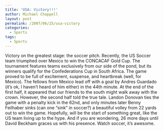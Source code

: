 ```yaml
---
title: 'USA: Victory!!!'
author: Michael Chappell
layout: post
permalink: /2007/06/25/usa-victory
categories:
  - Sports
tags:
  - Sports
---
```

Victory on the greatest stage: the soccer pitch. Recently, the US Soccer team triumphed over Mexico to win the CONCACAF Gold Cup. The tournament features teams exclusively from our side of the pond, but its winners qualify for the Confederations Cup in South Africa. The game proved to be full of excitement, suspense, and heartbreak (well, for Mexico). The fellows from Mexico lead off with a goal by Andres Guardado (it&#8217;s ok, I haven&#8217;t heard of him either) in the 44th minute. At the end of the first half, it appeared that our friends to the south might walk away with the crown. However, the second half told the true tale. Landon Donovan ties the game with a penalty kick in the 62nd, and only minutes later Benny Feilhaber sinks (can one &#8220;sink&#8221; in soccer?) a beautiful volley from 22 yards out to win the game. Hopefully, will be the start of something great, like the US team living up to the hype. And if you are wondering, 26 more days until David Beckham graces us with his presence. Watch soccer, it&#8217;s awesome.